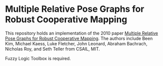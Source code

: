 # Multiple Relative Pose Graphs for Robust Cooperative Mapping

This repository holds an implementation of the 2010 paper [Multiple Relative Pose Graphs for Robust Cooperative Mapping](http://ieeexplore.ieee.org/stamp/stamp.jsp?arnumber=5509154&tag=1). The authors include Been Kim, Michael Kaess, Luke Fletcher, John Leonard, Abraham Bachrach, Nicholas Roy, and Seth Teller from CSAIL, MIT.

Fuzzy Logic Toolbox is required.
